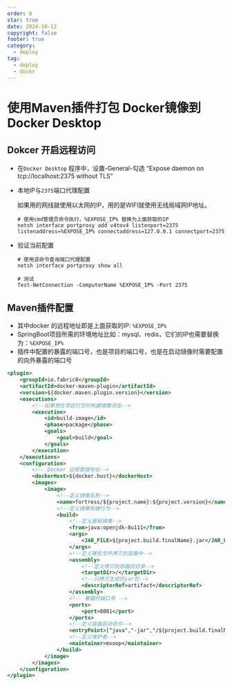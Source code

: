```yaml
---
order: 8
star: true
date: 2024-10-12
copyright: false
footer: true
category:
  - deploy
tag:
  - deploy
  - dockr
---
```


# 使用Maven插件打包 Docker镜像到 Docker Desktop



## **Dokcer 开启远程访问**

- 在`Docker Desktop` 程序中，设置-General-勾选 “Expose daemon on tcp://localhost:2375 without TLS”

- 本地IP与`2375`端口代理配置

  如果用的网线就使用以太网的IP，用的是WIFI就使用无线局域网IP地址。

  ~~~shell
  # 使用cmd管理员命令执行，%EXPOSE_IP% 替换为上面获取的IP
  netsh interface portproxy add v4tov4 listenport=2375 listenaddress=%EXPOSE_IP% connectaddress=127.0.0.1 connectport=2375
  ~~~

- 验证当前配置

  ~~~shell
  # 使用该命令查询端口代理配置
  netsh interface portproxy show all
  
  # 测试
  Test-NetConnection -ComputerName %EXPOSE_IP% -Port 2375
  ~~~



## **Maven插件配置**

- 其中docker 的远程地址即是上面获取的IP: `%EXPOSE_IP% `
- SpringBoot项目所需的环境地址比如：mysql、redis，它们的IP也需要替换为：`%EXPOSE_IP% `
- 插件中配置的暴露的端口号，也是项目的端口号，也是在启动镜像时需要配置的向外暴露的端口号

~~~xml
<plugin>
    <groupId>io.fabric8</groupId>
    <artifactId>docker-maven-plugin</artifactId>
    <version>${docker.maven.plugin.version}</version>
    <executions>
        <!--如果想在项目打包时构建镜像添加-->
        <execution>
            <id>build-image</id>
            <phase>package</phase>
            <goals>
                <goal>build</goal>
            </goals>
        </execution>
    </executions>
    <configuration>
        <!-- Docker 远程管理地址-->
        <dockerHost>${docker.host}</dockerHost>
        <images>
            <image>
                <!--定义镜像名称-->
                <name>fortress/${project.name}:${project.version}</name>
                <!--定义镜像构建行为-->
                <build>
                    <!--定义基础镜像-->
                    <from>java:openjdk-8u111</from>
                    <args>
                        <JAR_FILE>${project.build.finalName}.jar</JAR_FILE>
                    </args>
                    <!--定义哪些文件拷贝到容器中-->
                    <assembly>
                        <!--定义拷贝到容器的目录-->
                        <targetDir>/</targetDir>
                        <!--只拷贝生成的jar包-->
                        <descriptorRef>artifact</descriptorRef>
                    </assembly>
                    <!-- 暴露的端口号 -->
                    <ports>
                        <port>8081</port>
                    </ports>
                    <!--定义容器启动命令-->
                    <entryPoint>["java","-jar","/${project.build.finalName}.jar"]</entryPoint>
                    <!--定义维护者-->
                    <maintainer>mxoop</maintainer>
                </build>
            </image>
        </images>
    </configuration>
</plugin>
~~~

